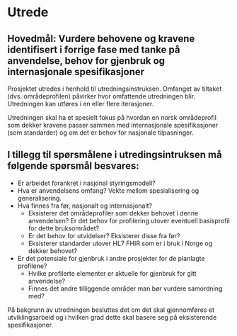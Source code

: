 # Utrede

## Hovedmål: Vurdere behovene og kravene identifisert i forrige fase med tanke på anvendelse, behov for gjenbruk og internasjonale spesifikasjoner

Prosjektet utredes i henhold til utredningsinstruksen. Omfanget av tiltaket (dvs. områdeprofilen) påvirker hvor omfattende utredningen blir. Utredningen kan utføres i en eller flere iterasjoner.

Utredningen skal ha et spesielt fokus på hvordan en norsk områdeprofil som dekker kravene passer sammen med internasjonale spesifikasjoner (som standarder) og om det er behov for nasjonale tilpasninger. 

## I tillegg til spørsmålene i utredingsintruksen må følgende spørsmål besvares:

* Er arbeidet forankret i nasjonal styringsmodell?
* Hva er anvendelsens omfang?  Vekte mellom spesialisering og generalisering.
* Hva finnes fra før, nasjonalt og internasjonalt?
  * Eksisterer det områdeprofiler som dekker behovet i denne anvendelsen? Er det behov for profilering utover eventuell basisprofil for dette bruksområdet?
  * Er det behov for utvidelser? Eksisterer disse fra før?
  * Eksisterer standarder utover HL7 FHIR som er i bruk i Norge og dekker behovet?
* Er det potensiale for gjenbruk i andre prosjekter for de planlagte profilene?
  * Hvilke profilerte elementer er aktuelle for gjenbruk for gitt anvendelse?
  * Finnes det andre tilliggende områder man bør vurdere samordning med?

På bakgrunn av utredningen besluttes det om det skal gjennomføres et utviklingsarbeid og i hvilken grad dette skal basere seg på eksisterende spesifikasjoner.

